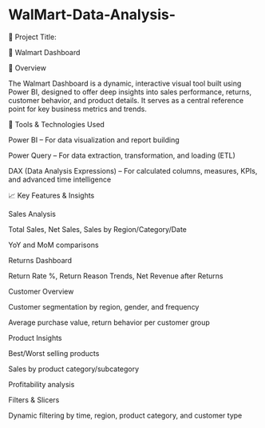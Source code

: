 # WalMart-Data-Analysis-
🔷 Project Title:
 
🛒 Walmart Dashboard 

🎯 Overview

The Walmart Dashboard is a dynamic, interactive visual tool built using Power BI, designed to offer deep insights into sales performance, returns, customer behavior, and product details. It serves as a central reference point for key business metrics and trends.

🧩 Tools & Technologies Used

Power BI – For data visualization and report building

Power Query – For data extraction, transformation, and loading (ETL)

DAX (Data Analysis Expressions) – For calculated columns, measures, KPIs, and advanced time intelligence

📈 Key Features & Insights

Sales Analysis

Total Sales, Net Sales, Sales by Region/Category/Date

YoY and MoM comparisons


Returns Dashboard

Return Rate %, Return Reason Trends, Net Revenue after Returns


Customer Overview

Customer segmentation by region, gender, and frequency

Average purchase value, return behavior per customer group


Product Insights

Best/Worst selling products

Sales by product category/subcategory

Profitability analysis


Filters & Slicers

Dynamic filtering by time, region, product category, and customer type
